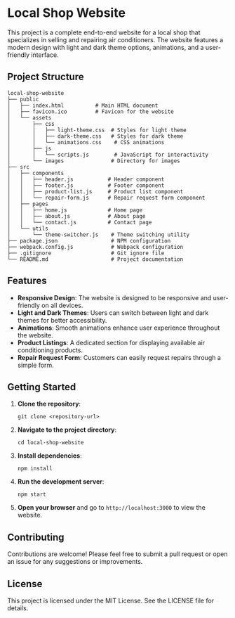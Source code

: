 # Local Shop Website

This project is a complete end-to-end website for a local shop that specializes in selling and repairing air conditioners. The website features a modern design with light and dark theme options, animations, and a user-friendly interface.

## Project Structure

```
local-shop-website
├── public
│   ├── index.html          # Main HTML document
│   ├── favicon.ico         # Favicon for the website
│   └── assets
│       ├── css
│       │   ├── light-theme.css  # Styles for light theme
│       │   ├── dark-theme.css   # Styles for dark theme
│       │   └── animations.css    # CSS animations
│       ├── js
│       │   └── scripts.js        # JavaScript for interactivity
│       └── images               # Directory for images
├── src
│   ├── components
│   │   ├── header.js           # Header component
│   │   ├── footer.js           # Footer component
│   │   ├── product-list.js     # Product list component
│   │   └── repair-form.js      # Repair request form component
│   ├── pages
│   │   ├── home.js             # Home page
│   │   ├── about.js            # About page
│   │   └── contact.js          # Contact page
│   └── utils
│       └── theme-switcher.js    # Theme switching utility
├── package.json                 # NPM configuration
├── webpack.config.js            # Webpack configuration
├── .gitignore                   # Git ignore file
└── README.md                    # Project documentation
```

## Features

- **Responsive Design**: The website is designed to be responsive and user-friendly on all devices.
- **Light and Dark Themes**: Users can switch between light and dark themes for better accessibility.
- **Animations**: Smooth animations enhance user experience throughout the website.
- **Product Listings**: A dedicated section for displaying available air conditioning products.
- **Repair Request Form**: Customers can easily request repairs through a simple form.

## Getting Started

1. **Clone the repository**:
   ```
   git clone <repository-url>
   ```

2. **Navigate to the project directory**:
   ```
   cd local-shop-website
   ```

3. **Install dependencies**:
   ```
   npm install
   ```

4. **Run the development server**:
   ```
   npm start
   ```

5. **Open your browser** and go to `http://localhost:3000` to view the website.

## Contributing

Contributions are welcome! Please feel free to submit a pull request or open an issue for any suggestions or improvements.

## License

This project is licensed under the MIT License. See the LICENSE file for details.